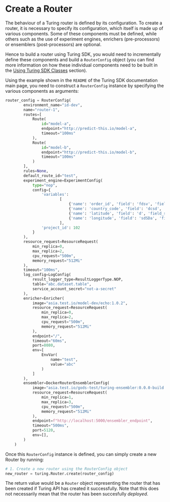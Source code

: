 # Create a Router

The behaviour of a Turing router is defined by its configuration. To create a router, it is necessary to specify its 
configuration, which itself is made up of various components. Some of these components must be defined, while others 
such as the use of experiment engines, enrichers (pre-processors) or ensemblers (post-processors) are optional.  

Hence to build a router using Turing SDK, you would need to incrementally define these components and build a 
`RouterConfig` object (you can find more information on how these individual components need to be built in the 
[Using Turing SDK Classes](../use-turing-sdk-classes) section).

Using the example shown in the `README` of the Turing SDK documentation main page, you need to construct a 
`RouterConfig` instance by specifying the various components as arguments:

```python
router_config = RouterConfig(
        environment_name="id-dev",
        name="router-1",
        routes=[
            Route(
                id="model-a",
                endpoint="http://predict-this.io/model-a",
                timeout="100ms"
            ),
            Route(
                id="model-b",
                endpoint="http://predict-this.io/model-b",
                timeout="100ms"
            )
        ],
        rules=None,
        default_route_id="test",
        experiment_engine=ExperimentConfig(
            type="nop",
            config={
                'variables':
                        [
                            {'name': 'order_id', 'field': 'fdsv', 'field_source': 'header'},
                            {'name': 'country_code', 'field': 'dcsd', 'field_source': 'header'},
                            {'name': 'latitude', 'field': 'd', 'field_source': 'header'},
                            {'name': 'longitude', 'field': 'sdSDa', 'field_source': 'header'}
                        ],
                'project_id': 102
            }
        ),
        resource_request=ResourceRequest(
            min_replica=0,
            max_replica=2,
            cpu_request="500m",
            memory_request="512Mi"
        ),
        timeout="100ms",
        log_config=LogConfig(
            result_logger_type=ResultLoggerType.NOP,
            table="abc.dataset.table",
            service_account_secret="not-a-secret"
        ),
        enricher=Enricher(
            image="asia.test.io/model-dev/echo:1.0.2",
            resource_request=ResourceRequest(
                min_replica=0,
                max_replica=2,
                cpu_request="500m",
                memory_request="512Mi"
            ),
            endpoint="/",
            timeout="60ms",
            port=8080,
            env=[
                EnvVar(
                    name="test",
                    value="abc"
                )
            ]
        ),
        ensembler=DockerRouterEnsemblerConfig(
            image="asia.test.io/gods-test/turing-ensembler:0.0.0-build.0",
            resource_request=ResourceRequest(
                min_replica=1,
                max_replica=3,
                cpu_request="500m",
                memory_request="512Mi"
            ),
            endpoint=f"http://localhost:5000/ensembler_endpoint",
            timeout="500ms",
            port=5120,
            env=[],
        )
    )
```

Once this `RouterConfig` instance is defined, you can simply create a new Router by running:

```python
# 1. Create a new router using the RouterConfig object
new_router = turing.Router.create(router_config)
```

The return value would be a `Router` object representing the router that has been created if Turing API has 
created it successfully. Note that this does not necessarily mean that the router has been succesfully *deployed*.

